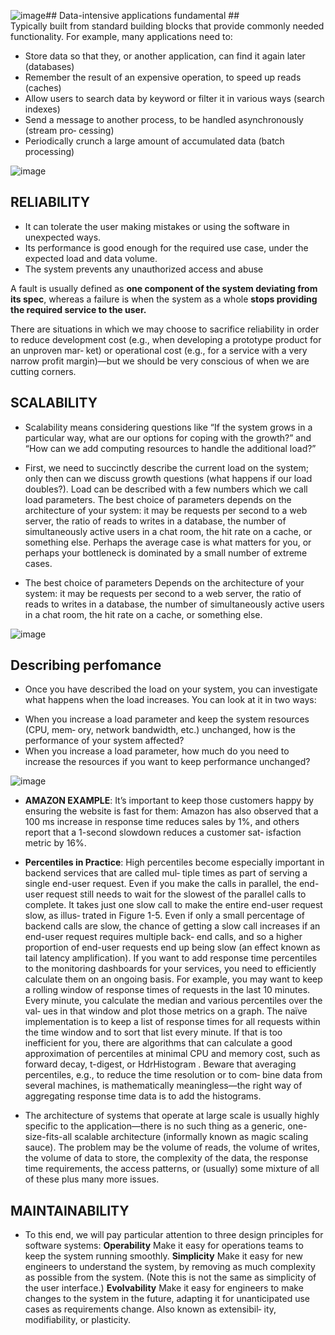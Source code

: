 ![image](https://github.com/shartrooper/learning-sources-pickups/assets/21326996/23b83ca2-3659-4ff0-ab6d-5c04afd76495)## Data-intensive applications fundamental ##  
Typically built from standard building blocks that provide commonly needed functionality. For example, many applications need to:
* Store data so that they, or another application, can find it again later (databases)
* Remember the result of an expensive operation, to speed up reads (caches)
* Allow users to search data by keyword or filter it in various ways (search indexes)
* Send a message to another process, to be handled asynchronously (stream pro‐
cessing)
* Periodically crunch a large amount of accumulated data (batch processing)

![image](https://github.com/shartrooper/learning-sources-pickups/assets/21326996/a42ab246-598e-4519-9a8e-643381f2ee8c)

## RELIABILITY
* It can tolerate the user making mistakes or using the software in unexpected
ways.
* Its performance is good enough for the required use case, under the expected
load and data volume.
* The system prevents any unauthorized access and abuse

A fault is usually defined as __one component of the system deviating from its spec__, whereas a failure is when the system as a
whole __stops providing the required service to the user.__

There are situations in which we may choose to sacrifice reliability in order to reduce
development cost (e.g., when developing a prototype product for an unproven mar‐
ket) or operational cost (e.g., for a service with a very narrow profit margin)—but we
should be very conscious of when we are cutting corners. 

## SCALABILITY

* Scalability means considering questions like “If the system grows in a particular way,
what are our options for coping with the growth?” and “How can we add computing
resources to handle the additional load?”

* First, we need to succinctly describe the current load on the system; only then can we
discuss growth questions (what happens if our load doubles?). Load can be described
with a few numbers which we call load parameters. The best choice of parameters
depends on the architecture of your system: it may be requests per second to a web
server, the ratio of reads to writes in a database, the number of simultaneously active
users in a chat room, the hit rate on a cache, or something else. Perhaps the average
case is what matters for you, or perhaps your bottleneck is dominated by a small
number of extreme cases.

* The best choice of parameters
Depends on the architecture of your system: it may be requests per second to a web
server, the ratio of reads to writes in a database, the number of simultaneously active
users in a chat room, the hit rate on a cache, or something else.


![image](https://github.com/shartrooper/learning-sources-pickups/assets/21326996/e0f5200d-b25b-46c3-91e3-e06319a20028)

## Describing perfomance

* Once you have described the load on your system, you can investigate what happens
when the load increases. You can look at it in two ways:
- When you increase a load parameter and keep the system resources (CPU, mem‐
ory, network bandwidth, etc.) unchanged, how is the performance of your system
affected?
- When you increase a load parameter, how much do you need to increase the
resources if you want to keep performance unchanged?

![image](https://github.com/shartrooper/learning-sources-pickups/assets/21326996/0e649dd1-34ac-4ab3-9018-3e4c894ef0ba)

* __AMAZON EXAMPLE__: It’s important to keep those customers happy by ensuring the website is fast
for them: Amazon has also observed that a 100 ms increase in response time reduces
sales by 1%, and others report that a 1-second slowdown reduces a customer sat‐
isfaction metric by 16%.

* __Percentiles in Practice__:
High percentiles become especially important in backend services that are called mul‐
tiple times as part of serving a single end-user request. Even if you make the calls in
parallel, the end-user request still needs to wait for the slowest of the parallel calls to
complete. It takes just one slow call to make the entire end-user request slow, as illus‐
trated in Figure 1-5. Even if only a small percentage of backend calls are slow, the
chance of getting a slow call increases if an end-user request requires multiple back‐
end calls, and so a higher proportion of end-user requests end up being slow (an
effect known as tail latency amplification).
If you want to add response time percentiles to the monitoring dashboards for your
services, you need to efficiently calculate them on an ongoing basis. For example, you
may want to keep a rolling window of response times of requests in the last 10
minutes. Every minute, you calculate the median and various percentiles over the val‐
ues in that window and plot those metrics on a graph.
The naïve implementation is to keep a list of response times for all requests within the
time window and to sort that list every minute. If that is too inefficient for you, there
are algorithms that can calculate a good approximation of percentiles at minimal
CPU and memory cost, such as forward decay, t-digest, or HdrHistogram
. Beware that averaging percentiles, e.g., to reduce the time resolution or to com‐
bine data from several machines, is mathematically meaningless—the right way of
aggregating response time data is to add the histograms.

* The architecture of systems that operate at large scale is usually highly specific to the
application—there is no such thing as a generic, one-size-fits-all scalable architecture
(informally known as magic scaling sauce). The problem may be the volume of reads,
the volume of writes, the volume of data to store, the complexity of the data, the
response time requirements, the access patterns, or (usually) some mixture of all of
these plus many more issues.

## MAINTAINABILITY

* To this end, we will pay particular attention to three design principles for software
systems:
__Operability__
Make it easy for operations teams to keep the system running smoothly.
__Simplicity__
Make it easy for new engineers to understand the system, by removing as much
complexity as possible from the system. (Note this is not the same as simplicity
of the user interface.)
__Evolvability__
Make it easy for engineers to make changes to the system in the future, adapting
it for unanticipated use cases as requirements change. Also known as extensibil‐
ity, modifiability, or plasticity.

